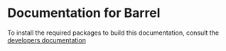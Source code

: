 # Documentation for Barrel


To install the required packages to build this documentation, consult the [developers documentation](./docs/developers.md#setup-the-documentation-generation)

